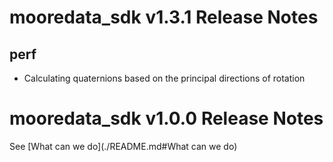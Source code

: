 # mooredata_sdk v1.3.1 Release Notes
## perf
+ Calculating quaternions based on the principal directions of rotation


# mooredata_sdk v1.0.0 Release Notes

See [What can we do](./README.md#What can we do)

